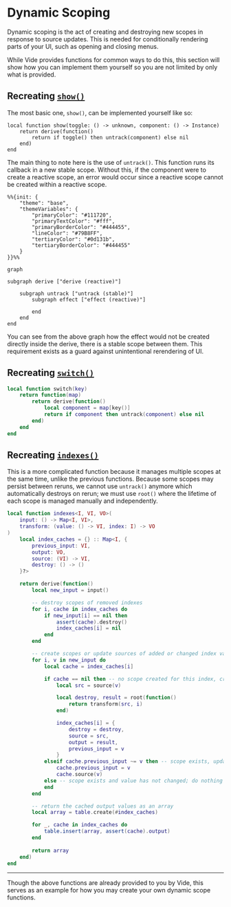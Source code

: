 # Dynamic Scoping

Dynamic scoping is the act of creating and destroying new scopes in response to
source updates. This is needed for conditionally rendering parts of your UI,
such as opening and closing menus.

While Vide provides functions for common ways to do this, this section will
show how you can implement them yourself so you are not limited by only what is
provided.

## Recreating [`show()`](/api/reactivity-dynamic#show-reactive)

The most basic one, `show()`, can be
implemented yourself like so:

```luau
local function show(toggle: () -> unknown, component: () -> Instance)
    return derive(function()
        return if toggle() then untrack(component) else nil
    end)
end
```

The main thing to note here is the use of `untrack()`. This function runs its
callback in a new stable scope. Without this, if the component were to create
a reactive scope, an error would occur since a reactive scope cannot be created
within a reactive scope.

```mermaid
%%{init: {
    "theme": "base",
    "themeVariables": {
        "primaryColor": "#111720",
        "primaryTextColor": "#fff",
        "primaryBorderColor": "#444455",
        "lineColor": "#79B8FF",
        "tertiaryColor": "#0d131b",
        "tertiaryBorderColor": "#444455"
    }
}}%%

graph

subgraph derive ["derive (reactive)"]

    subgraph untrack ["untrack (stable)"]
        subgraph effect ["effect (reactive)"]

        end
    end
end
```

You can see from the above graph how the effect would not be created directly
inside the derive, there is a stable scope between them. This requirement exists
as a guard against unintentional rerendering of UI.

## Recreating [`switch()`](/api/reactivity-dynamic#switch-reactive)

```lua
local function switch(key)
    return function(map)
        return derive(function()
            local component = map[key()]
            return if component then untrack(component) else nil
        end)
    end
end
```

## Recreating [`indexes()`](/api/reactivity-dynamic#indexes-reactive)

This is a more complicated function because it manages multiple scopes at the
same time, unlike the previous functions. Because some scopes may persist
between reruns, we cannot use `untrack()` anymore which automatically destroys
on rerun; we must use `root()` where the lifetime of each scope is managed
manually and independently.


```lua
local function indexes<I, VI, VO>(
    input: () -> Map<I, VI>,
    transform: (value: () -> VI, index: I) -> VO
)
    local index_caches = {} :: Map<I, {
        previous_input: VI,
        output: VO,
        source: (VI) -> VI,
        destroy: () -> ()
    }?>

    return derive(function()
        local new_input = input()

        -- destroy scopes of removed indexes
        for i, cache in index_caches do
            if new_input[i] == nil then
                assert(cache).destroy()
                index_caches[i] = nil
            end
        end

        -- create scopes or update sources of added or changed index values
        for i, v in new_input do
            local cache = index_caches[i]

            if cache == nil then -- no scope created for this index, create one
                local src = source(v)

                local destroy, result = root(function()
                    return transform(src, i)
                end)

                index_caches[i] = {
                    destroy = destroy,
                    source = src,
                    output = result,
                    previous_input = v
                }
            elseif cache.previous_input ~= v then -- scope exists, update source
                cache.previous_input = v
                cache.source(v)
            else -- scope exists and value has not changed; do nothing
            end
        end

        -- return the cached output values as an array
        local array = table.create(#index_caches)

        for _, cache in index_caches do
            table.insert(array, assert(cache).output)
        end
        
        return array
    end)
end
```

--------------------------------------------------------------------------------

Though the above functions are already provided to you by Vide, this serves as
an example for how you may create your own dynamic scope functions.


